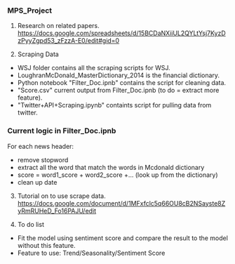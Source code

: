 ### MPS_Project
1) Research on related papers. <br />
https://docs.google.com/spreadsheets/d/15BCDaNXiiUL2QYLtYsj7KyzDzPyyZgpd53_zFzzA-E0/edit#gid=0 <br />

2) Scraping Data <br />
- WSJ folder contains all the scraping scripts for WSJ. <br />
- LoughranMcDonald_MasterDictionary_2014 is the financial dictionary. <br />
- Python notebook "Filter_Doc.ipnb" contains the script for cleaning data. <br />
- "Score.csv" current output from Filter_Doc.ipnb (to do = extract more feature). <br />
- "Twitter+API+Scraping.ipynb" containts script for pulling data from twitter.

### Current logic in Filter_Doc.ipnb
For each news header: <br />
- remove stopword <br />
- extract all the word that match the words in Mcdonald dictionary <br />
- score = word1_score + word2_score +... (look up from the dictionary) <br />
- clean up date <br />

3) Tutorial on to use scrape data. <br />
https://docs.google.com/document/d/1MFxfclc5q66OU8cB2NSayste8ZyRmRUHeD_Fo16PAJU/edit <br />

4) To do list <br />
- Fit the model using sentiment score and compare the result to the model without this feature. <br />
- Feature to use: Trend/Seasonality/Sentiment Score <br />

